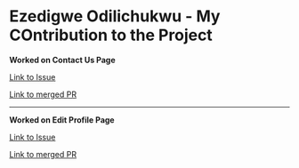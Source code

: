 # Ezedigwe Odilichukwu - My COntribution to the Project

**Worked on Contact Us Page**

[Link to Issue](https://github.com/zuri-training/Proj-CC_gen-Team-124/issues/32)

[Link to merged PR](https://github.com/zuri-training/Proj-CC_gen-Team-124/pull/49)

---

**Worked on Edit Profile Page**

[Link to Issue](https://github.com/zuri-training/Proj-CC_gen-Team-124/issues/51)

[Link to merged PR](https://github.com/zuri-training/Proj-CC_gen-Team-124/pull/100)
